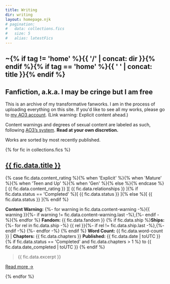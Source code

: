 ```yaml
---
title: Writing
dir: writing
layout: homepage.njk
# pagination:
#   data: collections.fics
#   size: 5
#   alias: latestFics
---
```


<section class="content">

# ~{% if tag != 'home' %}{{ '/' | concat: dir }}{% endif %}{% if tag == 'home' %}{{ ' ' | concat: title }}{% endif %}

## Fanfiction, a.k.a. I may be cringe but I am free

This is an archive of my transformative fanworks. I am in the process of uploading everything on this site. If you'd like to see all my works, please go to [my AO3 account](https://archiveofourown.org/users/symmetra/works). (Link warning: Explicit content ahead.)

Content warnings and degrees of sexual content are labeled as such, following [AO3’s system](https://archiveofourown.org/help/symbols-key.html). **Read at your own discretion.**

Works are sorted by most recently published.

</section>

{% for fic in collections.fics %}

<section class="content">
<div class="fic">
<h2>
<a href="{{ fic.page.url }}" class="post">{{ fic.data.title }}</a></h2>
{% case fic.data.content_rating %}{% when 'Explicit' %}<span class="stat explicit">{% when 'Mature' %}<span class="stat explicit">{% when 'Teen and Up' %}<span class="stat teen">{% when 'Gen' %}<span class="stat teen">{% else %}<span class="stat">{% endcase %}[ {{ fic.data.content_rating }} ]</span><span class="stat ship">[ {{ fic.data.relationships }} ]</span>{% if fic.data.status == 'Completed' %}<span class="stat completed">[ {{ fic.data.status }} ]</span>{% else %}<span class="stat wip">[ {{ fic.data.status }} ]</span>{% endif %}

**Content Warning:**
{%- for warning in fic.data.content-warning -%}<span>{{ warning }}{%- if warning != fic.data.content-warning.last -%},{%- endif -%}</span>{% endfor %}
**Fandom:** {{ fic.data.fandom }}
{% if fic.data.ship %}**Ships:**
{%- for rel in fic.data.ship -%}
<span>{{ rel }}{%- if rel != fic.data.ship.last -%},{%- endif -%}</span>
{%- endfor -%}
{% endif %}
**Word Count:** {{ fic.data.word-count }} | **Chapters:** {{ fic.data.chapters }}
**Published:** {{ fic.data.date | toUTC }}{% if fic.data.status == 'Completed' and fic.data.chapters > 1  %} to {{ fic.data.date_completed | toUTC }} {% endif %}

> {{ fic.data.excerpt }}

<a href="{{ fic.url }}">Read more →</a>

</div>
</section>
{% endfor %}
<p></p>
